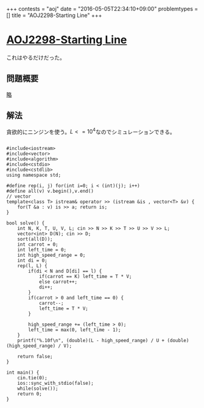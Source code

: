 +++
contests = "aoj"
date = "2016-05-05T22:34:10+09:00"
problemtypes = []
title = "AOJ2298-Starting Line"
+++

# [AOJ2298-Starting Line](http://judge.u-aizu.ac.jp/onlinejudge/description.jsp?id=2298)

これはやるだけだった。

<!--more-->

## 問題概要

[略](http://judge.u-aizu.ac.jp/onlinejudge/description.jsp?id=2298)

## 解法

貪欲的にニンジンを使う。$L <= 10^4$なのでシミュレーションできる。

~~~

#include<iostream>
#include<vector>
#include<algorithm>
#include<cstdio>
#include<cstdlib>
using namespace std;

#define rep(i, j) for(int i=0; i < (int)(j); i++)
#define all(v) v.begin(),v.end()
// vector
template<class T> istream& operator >> (istream &is , vector<T> &v) {
    for(T &a : v) is >> a; return is;
}

bool solve() {
    int N, K, T, U, V, L; cin >> N >> K >> T >> U >> V >> L;
    vector<int> D(N); cin >> D;
    sort(all(D));
    int carrot = 0;
    int left_time = 0;
    int high_speed_range = 0;
    int di = 0;
    rep(l, L) {
        if(di < N and D[di] == l) {
            if(carrot == K) left_time = T * V;
            else carrot++;
            di++;
        }
        if(carrot > 0 and left_time == 0) {
            carrot--;
            left_time = T * V;
        }

        high_speed_range += (left_time > 0);
        left_time = max(0, left_time - 1);
    }
    printf("%.10f\n", (double)(L - high_speed_range) / U + (double)(high_speed_range) / V);
    
    return false;
}

int main() {
    cin.tie(0);
    ios::sync_with_stdio(false);
    while(solve());
    return 0;
}


~~~